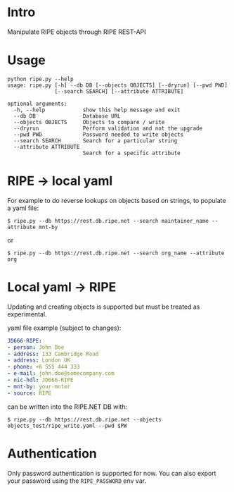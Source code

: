 # Intro

Manipulate RIPE objects through RIPE REST-API

# Usage

```console
python ripe.py --help
usage: ripe.py [-h] --db DB [--objects OBJECTS] [--dryrun] [--pwd PWD]
               [--search SEARCH] [--attribute ATTRIBUTE]

optional arguments:
  -h, --help            show this help message and exit
  --db DB               Database URL
  --objects OBJECTS     Objects to compare / write
  --dryrun              Perform validation and not the upgrade
  --pwd PWD             Password needed to write objects
  --search SEARCH       Search for a particular string
  --attribute ATTRIBUTE
                        Search for a specific attribute
```

# RIPE -> local yaml

For example to do reverse lookups on objects based on strings, to populate a yaml file:

```console
$ ripe.py --db https://rest.db.ripe.net --search maintainer_name --attribute mnt-by
```

or

```console
$ ripe.py --db https://rest.db.ripe.net --search org_name --attribute org
```

# Local yaml -> RIPE

Updating and creating objects is supported but must be treated as experimental.

yaml file example (subject to changes):

```yaml
JD666-RIPE:
- person: John Doe
- address: 133 Cambridge Road
- address: London UK
- phone: +6 555 444 333
- e-mail: john.doe@somecompany.com
- nic-hdl: JD666-RIPE
- mnt-by: your-mnter
- source: RIPE
```

can be written into the RIPE.NET DB with:

```console
$ ripe.py --db https://rest.db.ripe.net --objects objects_test/ripe_write.yaml --pwd $PW
```

# Authentication

Only password authentication is supported for now. You can also export your password using the
`RIPE_PASSWORD` env var.
